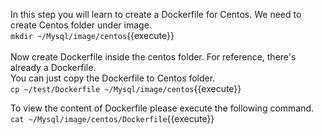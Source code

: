 In this step you will learn to create a Dockerfile for Centos.
We need to create Centos folder under image.<br>
`mkdir ~/Mysql/image/centos`{{execute}}
<br>
<br>Now create Dockerfile inside the centos folder.
For reference, there's already a Dockerfile.<br>You can just copy the Dockerfile to Centos folder.<br>
`cp ~/test/Dockerfile ~/Mysql/image/centos`{{execute}}

To view the content of Dockerfile please execute the following command.<br>
`cat ~/Mysql/image/centos/Dockerfile`{{execute}}
